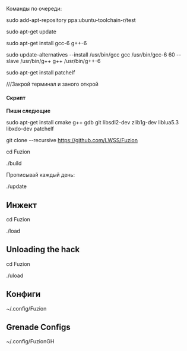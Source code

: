 Команды по очереди:

sudo add-apt-repository ppa:ubuntu-toolchain-r/test

sudo apt-get update

sudo apt-get install gcc-6 g++-6

sudo update-alternatives --install /usr/bin/gcc gcc /usr/bin/gcc-6 60 --slave /usr/bin/g++ g++ /usr/bin/g++-6

sudo apt-get install patchelf


///Закрой терминал и заного открой
#### Скрипт
__Пиши следющие__

sudo apt-get install cmake g++ gdb git libsdl2-dev zlib1g-dev liblua5.3 libxdo-dev patchelf

git clone --recursive https://github.com/LWSS/Fuzion


cd Fuzion

./build

Прописывай каждый день:

./update 


## Инжект

cd Fuzion

./load

## Unloading the hack

cd Fuzion

./uload

## Конфиги


~/.config/Fuzion
 

## Grenade Configs


~/.config/FuzionGH


